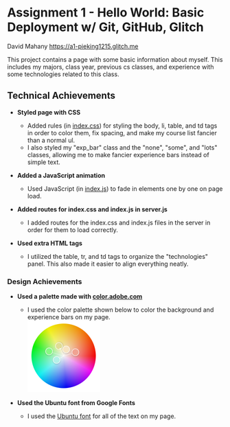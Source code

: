 Assignment 1 - Hello World: Basic Deployment w/ Git, GitHub, Glitch
===

David Mahany
https://a1-pieking1215.glitch.me

This project contains a page with some basic information about myself. This includes my majors, class year, previous cs classes, and experience with some technologies related to this class. 

## Technical Achievements
- **Styled page with CSS** 
  - Added rules (in [index.css](index.css)) for styling the body, li, table, and td tags in order to color them, fix spacing, and make my course list fancier than a normal ul.
  - I also styled my "exp_bar" class and the "none", "some", and "lots" classes, allowing me to make fancier experience bars instead of simple text.

- **Added a JavaScript animation**
  - Used JavaScript (in [index.js](index.js)) to fade in elements one by one on page load.

- **Added routes for index.css and index.js in server.js**
  - I added routes for the index.css and index.js files in the server in order for them to load correctly.

- **Used extra HTML tags**
  - I utilized the table, tr, and td tags to organize the "technologies" panel. This also made it easier to align everything neatly.

### Design Achievements
- **Used a palette made with [color.adobe.com](https://color.adobe.com)**
  - I used the color palette shown below to color the background and experience bars on my page.<br>![Color Wheel](color_wheel.png)

- **Used the Ubuntu font from Google Fonts**
  - I used the [Ubuntu font](https://fonts.google.com/specimen/Ubuntu) for all of the text on my page.
